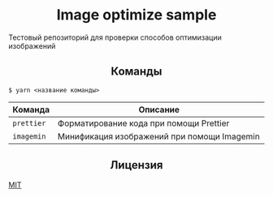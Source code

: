 <h1 align="center">Image optimize sample</h1>

Тестовый репозиторий для проверки способов оптимизации изображений

<h2 align="center">Команды</h2>

```
$ yarn <название команды>
```

<table>
  <thead>
    <tr>
      <th>Команда</th>
      <th width="100%">Описание</th>
    </tr>
  </thead>
  <tbody>
    <tr>
      <td>
        <code>prettier</code>
      </td>
      <td>Форматирование кода при помощи Prettier</td>
    </tr>
    <tr>
      <td>
        <code>imagemin</code>
      </td>
      <td>Минификация изображений при помощи Imagemin</td>
    </tr>
  </tbody>
</table>

<h2 align="center">Лицензия</h2>

[MIT](/LICENSE)
